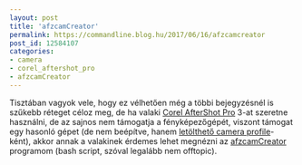 ```yaml
---
layout: post
title: 'afzcamCreator'
permalink: https://commandline.blog.hu/2017/06/16/afzcamcreator
post_id: 12584107
categories: 
- camera
- corel_aftershot_pro
- afzcamCreator
---
```


Tisztában vagyok vele, hogy ez vélhetően még a többi bejegyzésnél is szűkebb réteget céloz meg, de ha valaki 
[Corel AfterShot Pro](http://www.aftershotpro.com/en/products/aftershot/pro/) 3-at szeretne használni, de az sajnos nem támogatja a fényképezőgépét, viszont támogat egy hasonló gépet (de nem beépítve, hanem 
[letölthető camera profile](http://learn.corel.com/aftershot-pro-downloads/)-ként), akkor annak a valakinek érdemes lehet megnézni az 
[afzcamCreator](https://github.com/asalamon74/afzcamcreator) programom (bash script, szóval legalább nem offtopic).